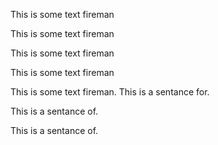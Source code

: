 <!-- vale off -->
This is some text fireman

This is some text fireman
<!-- vale on -->


<!-- vale vale.GenderBias = NO -->
This is some text fireman
<!-- vale vale.GenderBias = YES -->
This is some text fireman

<!-- vale demo.EndingPreposition = NO -->
This is some text fireman. This is a sentance for.

This is a sentance of.
<!-- vale demo.EndingPreposition = YES -->
This is a sentance of.
